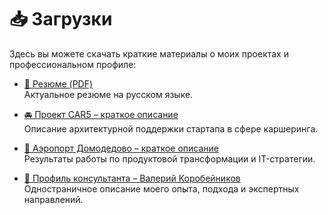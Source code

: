 # 📥 Загрузки

Здесь вы можете скачать краткие материалы о моих проектах и профессиональном профиле:

- [📄 Резюме (PDF)](/downloads/resume.pdf)  
  Актуальное резюме на русском языке.

- [🚘 Проект CAR5 – краткое описание](/downloads/car5-onepager.pdf)  
  Описание архитектурной поддержки стартапа в сфере каршеринга.

- [🛫 Аэропорт Домодедово – краткое описание](/downloads/domodedovo-onepager.pdf)  
  Результаты работы по продуктовой трансформации и IT-стратегии.

- [🧠 Профиль консультанта – Валерий Коробейников](/downloads/valerii-korobeinikov-profile.pdf)  
  Одностраничное описание моего опыта, подхода и экспертных направлений.
